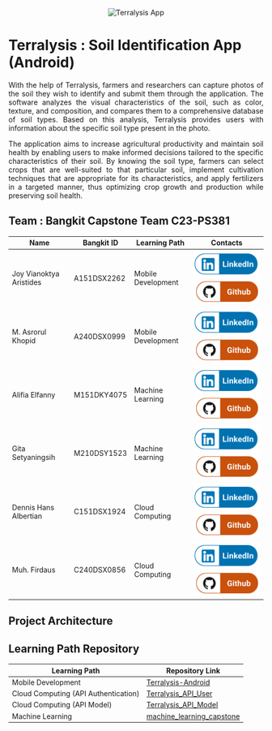 <p align="center">
    <img src="https://github.com/Joviar27/Terralysis/assets/95416905/3a875945-833a-4198-a054-0195243b1547" alt="Terralysis App">
</p>

# Terralysis : Soil Identification App (Android)
<p align="justify">
  With the help of Terralysis, farmers and researchers can capture photos of the soil they wish to identify and submit them through the application. The software analyzes the visual characteristics of the soil, such as color, texture, and composition, and compares them to a comprehensive database of soil types. Based on this analysis, Terralysis provides users with information about the specific soil type present in the photo.
</p>
<p align="justify">
The application aims to increase agricultural productivity and maintain soil health by enabling users to make informed decisions tailored to the specific characteristics of their soil. By knowing the soil type, farmers can select crops that are well-suited to that particular soil, implement cultivation techniques that are appropriate for its characteristics, and apply fertilizers in a targeted manner, thus optimizing crop growth and production while preserving soil health.
</p>

## Team : Bangkit Capstone Team C23-PS381
| Name | Bangkit ID | Learning Path | Contacts |
|----------|----------|----------|----------|
| Joy Vianoktya Aristides   | A151DSX2262    | Mobile Development    | [![Joy Vianoktya Aristides](/contacts/LinkedIn.png)](https://www.linkedin.com/in/joyvianoktya/) [![Joviar27](/contacts/Github.png)](https://github.com/Joviar27)|
| M. Asrorul Khopid  |  A240DSX0999    | Mobile Development    | [![M.Asrorul Khopid](/contacts/LinkedIn.png)](https://www.linkedin.com/in/asrorul-khopid-39b567272/) [![asrorulkhopid](/contacts/Github.png)](https://github.com/asrorulkhopid)|
| Alifia Elfanny    | M151DKY4075    | Machine Learning |[![Alifia Elfanny](/contacts/LinkedIn.png)](https://www.linkedin.com/in/alifiaelfanny25/) [![alifia25](/contacts/Github.png)](https://github.com/alifia25)|
| Gita Setyaningsih    | M210DSY1523   | Machine Learning | [![Gita Setyaningsih](/contacts/LinkedIn.png)](https://www.linkedin.com/in/gita-setyaningsih-657996242/) [![RizdkyOktaviari](/contacts/Github.png)](https://github.com/RizdkyOktaviari)|
| Dennis Hans Albertian    | C151DSX1924    |  Cloud Computing   | [![Dennis Hans](/contacts/LinkedIn.png)](https://www.linkedin.com/in/dennis-hans/) [![denishansss](/contacts/Github.png)](https://github.com/dennishansss)|
| Muh. Firdaus   | C240DSX0856   | Cloud Computing    | [![Muh.Firdaus](/contacts/LinkedIn.png)](https://www.linkedin.com/in/muh-firdaus-b3333a230/) [![muhfirdaus08](/contacts/Github.png)](https://github.com/muhfirdaus08)|

## Project Architecture

## Learning Path Repository
| Learning Path | Repository Link |
|----------|----------|
| Mobile Development | [Terralysis-Android](https://github.com/Joviar27/Terralysis-Android "Terralysis-Android")|
| Cloud Computing (API Authentication) | [Terralysis_API_User](https://github.com/muhfirdaus08/Terralysis_API_User)|
| Cloud Computing (API Model) | [Terralysis_API_Model](https://github.com/muhfirdaus08/Terralysis_API_Model)|
| Machine Learning | [machine_learning_capstone](https://github.com/alifia25/machine_learning_capstone)|
